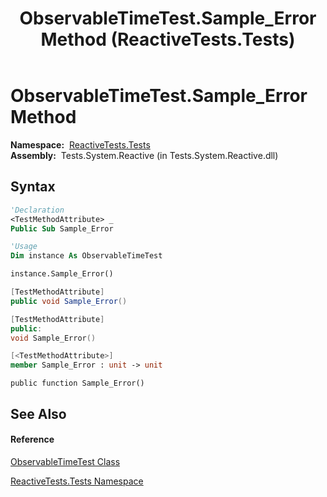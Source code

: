 ﻿---
title: ObservableTimeTest.Sample_Error Method  (ReactiveTests.Tests)
TOCTitle: Sample_Error Method
ms:assetid: M:ReactiveTests.Tests.ObservableTimeTest.Sample_Error
ms:mtpsurl: https://msdn.microsoft.com/en-us/library/reactivetests.tests.observabletimetest.sample_error(v=VS.103)
ms:contentKeyID: 36619705
ms.date: 06/28/2011
mtps_version: v=VS.103
f1_keywords:
- ReactiveTests.Tests.ObservableTimeTest.Sample_Error
dev_langs:
- CSharp
- JScript
- VB
- FSharp
- c++
---

# ObservableTimeTest.Sample\_Error Method

**Namespace:**  [ReactiveTests.Tests](hh289046\(v=vs.103\).md)  
**Assembly:**  Tests.System.Reactive (in Tests.System.Reactive.dll)

## Syntax

``` vb
'Declaration
<TestMethodAttribute> _
Public Sub Sample_Error
```

``` vb
'Usage
Dim instance As ObservableTimeTest

instance.Sample_Error()
```

``` csharp
[TestMethodAttribute]
public void Sample_Error()
```

``` c++
[TestMethodAttribute]
public:
void Sample_Error()
```

``` fsharp
[<TestMethodAttribute>]
member Sample_Error : unit -> unit 
```

``` jscript
public function Sample_Error()
```

## See Also

#### Reference

[ObservableTimeTest Class](hh315045\(v=vs.103\).md)

[ReactiveTests.Tests Namespace](hh289046\(v=vs.103\).md)

